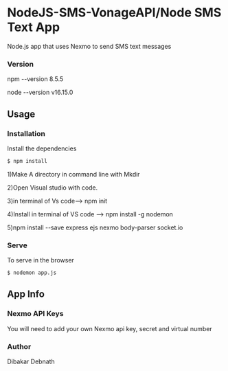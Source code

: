 # NodeJS-SMS-VonageAPI/Node SMS Text App

Node.js app that uses Nexmo to send SMS text messages

### Version
npm --version
8.5.5

node --version
v16.15.0

## Usage

### Installation

Install the dependencies

```sh
$ npm install 
```
1)Make A directory in command line with Mkdir

2)Open Visual studio with code.

3)in terminal of Vs code--> npm init

4)Install in terminal of VS code --> npm install -g nodemon

5)npm install --save express ejs nexmo body-parser socket.io

### Serve
To serve in the browser

```sh
$ nodemon app.js
```

## App Info

### Nexmo API Keys
You will need to add your own Nexmo api key, secret and virtual number

### Author

Dibakar Debnath



